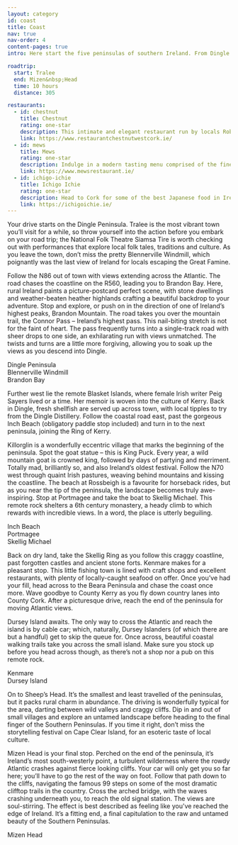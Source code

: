 ```yaml
---
layout: category
id: coast
title: Coast
nav: true
nav-order: 4
content-pages: true
intro: Here start the five peninsulas of southern Ireland. From Dingle down to Mizen, each offers remote and romantic escape, where beguiling panorama distracts you from a burgeoning local foodie scene, ancient history and quaint village life.

roadtrip:
  start: Tralee
  end: Mizen&nbsp;Head
  time: 10 hours
  distance: 305

restaurants:
  - id: chestnut
    title: Chestnut
    rating: one-star
    description: This intimate and elegant restaurant run by locals Rob and Elaine serves up refined local fare. A converted old pub, there remains an understated and relaxed feel that is felt across the dining room and the delicious food Rob so skilfully prepares.
    link: https://www.restaurantchestnutwestcork.ie/
  - id: mews
    title: Mews
    rating: one-star
    description: Indulge in a modern tasting menu comprised of the finest local produce – be it fish from the local harbour to local herbs and seaweed. A rustic-chic setting complements the fine dishes perfectly.
    link: https://www.mewsrestaurant.ie/
  - id: ichigo-ichie
    title: Ichigo Ichie
    rating: one-star
    description: Head to Cork for some of the best Japanese food in Ireland. A cool industrial vibe sets the tone for masterful kaiseki dining – if you’re lucky, you might just get a seat at the open kitchen to watch the master at work.
    link: https://ichigoichie.ie/
---
```


<div class="width width--lg text--lg">
  <p>Your drive starts on the Dingle Peninsula. Tralee is the most vibrant town you’ll visit for a while, so throw yourself into the action before you embark on your road trip; the National Folk Theatre Siamsa Tire is worth checking out with performances that explore local folk tales, traditions and culture. As you leave the town, don’t miss the pretty Blennerville Windmill, which poignantly was the last view of Ireland for locals escaping the Great Famine.</p>
  <p>Follow the N86 out of town with views extending across the Atlantic. The road chases the coastline on the R560, leading you to Brandon Bay. Here, rural Ireland paints a picture-postcard perfect scene, with stone dwellings and weather-beaten heather highlands crafting a beautiful backdrop to your adventure. Stop and explore, or push on in the direction of one of Ireland’s highest peaks, Brandon Mountain. The road takes you over the mountain trail, the Connor Pass – Ireland’s highest pass. This nail-biting stretch is not for the faint of heart. The pass frequently turns into a single-track road with sheer drops to one side, an exhilarating run with views unmatched. The twists and turns are a little more forgiving, allowing you to soak up the views as you descend into Dingle.</p>
</div>

<div class="width width--xxl vpad--lg">
  <div class="bg-img bg-img--16-9" style="background-image: url('{{site.img}}/content/{{page.id}}/locations/dingle-peninsula.jpg');"></div>
  <div class="caption">Dingle Peninsula</div>
  <div class="space--lg"></div>
  <div class="row row--6-6 row--gutters-sm">
    <div class="col">
      <div class="bg-img bg-img--16-9 bg-img--lg-3-2" style="background-image: url('{{site.img}}/content/{{page.id}}/locations/blennerville-windmill.jpg');"></div>
      <div class="caption">Blennerville Windmill</div>
    </div>
    <div class="col">
      <div class="bg-img bg-img--16-9 bg-img--lg-3-2" style="background-image: url('{{site.img}}/content/{{page.id}}/locations/brandon-bay.jpg');"></div>
      <div class="caption">Brandon Bay</div>
    </div>
  </div>
</div>

<div class="width width--lg text--lg">
  <p>Further west lie the remote Blasket Islands, where female Irish writer Peig Sayers lived or a time. Her memoir is woven into the culture of Kerry. Back in Dingle, fresh shellfish are served up across town, with local tipples to try from the Dingle Distillery. Follow the coastal road east, past the gorgeous Inch Beach (obligatory paddle stop included) and turn in to the next peninsula, joining the Ring of Kerry.</p>
  <p>Killorglin is a wonderfully eccentric village that marks the beginning of the peninsula. Spot the goat statue – this is King Puck. Every year, a wild mountain goat is crowned king, followed by days of partying and merriment. Totally mad, brilliantly so, and also Ireland’s oldest festival. Follow the N70 west through quaint Irish pastures, weaving behind mountains and kissing the coastline. The beach at Rossbeigh is a favourite for horseback rides, but as you near the tip of the peninsula, the landscape becomes truly awe-inspiring. Stop at Portmagee and take the boat to Skellig Michael. This remote rock shelters a 6th century monastery, a heady climb to which rewards with incredible views. In a word, the place is utterly beguiling.</p>
</div>

<div class="width width--xxl vpad--lg">
  <div class="row row--6-6 row--gutters-sm">
    <div class="col">
      <div class="bg-img bg-img--16-9 bg-img--lg-3-2" style="background-image: url('{{site.img}}/content/{{page.id}}/locations/inch-beach.jpg');"></div>
      <div class="caption">Inch Beach</div>
    </div>
    <div class="col">
      <div class="bg-img bg-img--16-9 bg-img--lg-3-2" style="background-image: url('{{site.img}}/content/{{page.id}}/locations/portmagee.jpg');"></div>
      <div class="caption">Portmagee</div>
    </div>
  </div>
  <div class="space--lg"></div>
  <div class="bg-img bg-img--16-9" style="background-image: url('{{site.img}}/content/{{page.id}}/locations/skellig-michael.jpg');"></div>
  <div class="caption">Skellig Michael</div>
</div>

<div class="width width--lg text--lg">
  <p>Back on dry land, take the Skellig Ring as you follow this craggy coastline, past forgotten castles and ancient stone forts. Kenmare makes for a pleasant stop. This little fishing town is lined with craft shops and excellent restaurants, with plenty of locally-caught seafood on offer. Once you’ve had your fill, head across to the Beara Peninsula and chase the coast once more. Wave goodbye to County Kerry as you fly down country lanes into County Cork. After a picturesque drive, reach the end of the peninsula for moving Atlantic views.</p>
  <p>Dursey Island awaits. The only way to cross the Atlantic and reach the island is by cable car; which, naturally, Dursey Islanders (of which there are but a handful) get to skip the queue for. Once across, beautiful coastal walking trails take you across the small island. Make sure you stock up before you head across though, as there’s not a shop nor a pub on this remote rock.</p>
</div>

<div class="width width--xxl vpad--lg">
  <div class="row row--6-6 row--gutters-sm">
    <div class="col">
      <div class="bg-img bg-img--16-9 bg-img--lg-3-2" style="background-image: url('{{site.img}}/content/{{page.id}}/locations/kenmare.jpg');"></div>
      <div class="caption">Kenmare</div>
    </div>
    <div class="col">
      <div class="bg-img bg-img--16-9 bg-img--lg-3-2" style="background-image: url('{{site.img}}/content/{{page.id}}/locations/dursey-island.jpg');"></div>
      <div class="caption">Dursey Island</div>
    </div>
  </div>
</div>

<div class="width width--lg text--lg">
  <p>On to Sheep’s Head. It’s the smallest and least travelled of the peninsulas, but it packs rural charm in abundance. The driving is wonderfully typical for the area, darting between wild valleys and craggy cliffs. Dip in and out of small villages and explore an untamed landscape before heading to the final finger of the Southern Peninsulas. If you time it right, don’t miss the storytelling festival on Cape Clear Island, for an esoteric taste of local culture.</p>
  <p>Mizen Head is your final stop. Perched on the end of the peninsula, it’s Ireland’s most south-westerly point, a turbulent wilderness where the rowdy Atlantic crashes against fierce looking cliffs. Your car will only get you so far here; you’ll have to go the rest of the way on foot. Follow that path down to the cliffs, navigating the famous 99 steps on some of the most dramatic clifftop trails in the country. Cross the arched bridge, with the waves crashing underneath you, to reach the old signal station. The views are soul-stirring. The effect is best described as feeling like you've reached the edge of Ireland. It’s a fitting end, a final capitulation to the raw and untamed beauty of the Southern Peninsulas.</p>
</div>

<div class="width width--xxl vpad--lg">
  <div class="bg-img bg-img--16-9" style="background-image: url('{{site.img}}/content/{{page.id}}/locations/mizen-head.jpg');"></div>
  <div class="caption">Mizen Head</div>
</div>